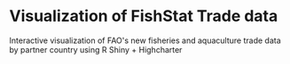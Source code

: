 # Visualization of FishStat Trade data
Interactive visualization of FAO's new fisheries and aquaculture trade data by partner country using R Shiny + Highcharter 
